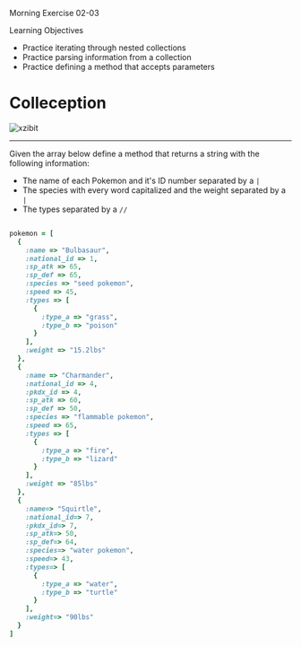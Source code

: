 Morning Exercise 02-03

Learning Objectives
- Practice iterating through nested collections
- Practice parsing information from a collection
- Practice defining a method that accepts parameters

# Colleception

![xzibit](http://cdn.memegenerator.net/instances/500x/51218455.jpg)

---

Given the array below define a method that returns a string with the following information:
- The name of each Pokemon and it's ID number separated by a `|`
- The species with every word capitalized and the weight separated by a `|`
- The types separated by a `//`

```ruby

pokemon = [
  {
    :name => "Bulbasaur",
    :national_id => 1,
    :sp_atk => 65,
    :sp_def => 65,
    :species => "seed pokemon",
    :speed => 45,
    :types => [
      {
        :type_a => "grass",
        :type_b => "poison"
      }
    ],
    :weight => "15.2lbs"
  },
  {
    :name => "Charmander",
    :national_id => 4,
    :pkdx_id => 4,
    :sp_atk => 60,
    :sp_def => 50,
    :species => "flammable pokemon",
    :speed => 65,
    :types => [
      {
        :type_a => "fire",
        :type_b => "lizard"
      }
    ],
    :weight => "85lbs"
  },
  {
    :name=> "Squirtle",
    :national_id=> 7,
    :pkdx_id=> 7,
    :sp_atk=> 50,
    :sp_def=> 64,
    :species=> "water pokemon",
    :speed=> 43,
    :types=> [
      {
        :type_a => "water",
        :type_b => "turtle"
      }
    ],
    :weight=> "90lbs"
  }
]


```
